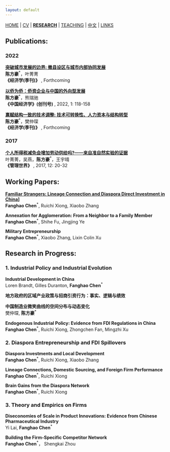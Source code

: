 ```yaml
---
layout: default
---
```


[HOME](./index.md) | [CV](./assets/CV_FanghaoChen_220927.pdf) | [**RESEARCH**](./research.md) | [TEACHING](./teaching.md) | [中文](./chinesepage.md) | [LINKS](./links.md)

## Publications:

### 2022 ###

**[突破城市发展的边界: 撤县设区与城市内部协同发展](./assets/annex_draft_220427.pdf)** <br/>
**陈方豪**<sup>*</sup>，叶菁菁 <br/>
**《经济学(季刊)》** , Forthcoming

**[以侨为侨：侨资企业与中国的外向型发展](https://www.jcejournal.com.cn/CN/Y2022/V1/I1/4)** <br/>
**陈方豪**<sup>*</sup>，熊瑞驰 <br/>
**《中国经济学》(创刊号)** , 2022, 1: 118-158

**[禀赋结构一致的技术调整: 技术可转换性、人力资本与结构转型](./assets/techchange_draft_220427.pdf)** <br/>
**陈方豪**<sup>*</sup>，樊仲琛 <br/>
**《经济学(季刊)》** , Forthcoming

### 2017 ###

**[个人所得税减免会增加劳动供给吗?——来自准自然实验的证据](http://www.cnki.com.cn/Article/CJFDTOTAL-GLSJ201712009.htm)** <br/>
叶菁菁，吴燕，**陈方豪**<sup>*</sup>，王宇晴 <br/>
**《管理世界》** , 2017, 12: 20-32

## Working Papers:

**[Familiar Strangers: Lineage Connection and Diaspora Direct Investment in China](https://papers.ssrn.com/sol3/papers.cfm?abstract_id=4004159)]** <br/>
**Fanghao Chen**<sup>*</sup>, Ruichi Xiong, Xiaobo Zhang

**Annexation for Agglomeration: From a Neighbor to a Family Member** <br/>
**Fanghao Chen**<sup>*</sup>, Shihe Fu, Jingjing Ye

**Military Entrepreneurship** <br/>
**Fanghao Chen**<sup>*</sup>, Xiaobo Zhang, Lixin Colin Xu

## Research in Progress:

### 1. Industrial Policy and Industrial Evolution ###

**Industrial Development in China** <br/>
Loren Brandt, Gilles Duranton, **Fanghao Chen**<sup>*</sup>

**地方政府的区域产业政策与招商引资行为：事实、逻辑与绩效**  <br/>

**中国制造业微笑曲线的空间分布与动态变化** <br/>
樊仲琛, **陈方豪**<sup>*</sup>

**Endogenous Industrial Policy: Evidence from FDI Regulations in China** <br/>
**Fanghao Chen**<sup>*</sup>, Ruichi Xiong, Zhongchen Fan, Mingzhi Xu

### 2. Diaspora Entrepreneurship and FDI Spillovers ###

**Diaspora Investments and Local Development** <br/>
**Fanghao Chen**<sup>*</sup>, Ruichi Xiong, Xiaobo Zhang

**Lineage Connections, Domestic Sourcing, and Foreign Firm Performance**<br/>
**Fanghao Chen**<sup>*</sup>, Ruichi Xiong

**Brain Gains from the Diaspora Network**<br/>
**Fanghao Chen**<sup>*</sup>, Ruichi Xiong

### 3. Theory and Empirics on Firms ###

**Diseconomies of Scale in Product Innovations: Evidence from Chinese Pharmaceutical Industry** <br/>
Yi Lai, **Fanghao Chen**<sup>*</sup>

**Building the Firm-Specific Competitor Network** <br/>
**Fanghao Chen**<sup>*</sup>， Shengkai Zhou

